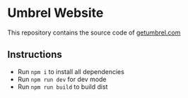 # Umbrel Website

This repository contains the source code of [getumbrel.com](https://getumbrel.com)

## Instructions

- Run `npm i` to install all dependencies
- Run `npm run dev` for dev mode
- Run `npm run build` to build dist
